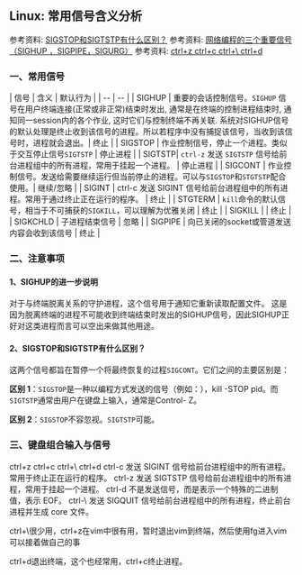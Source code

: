 ## Linux: 常用信号含义分析

参考资料: [SIGSTOP和SIGTSTP有什么区别？](https://cloud.tencent.com/developer/ask/115559)
参考资料: [网络编程的三个重要信号（SIGHUP ，SIGPIPE，SIGURG）](https://blog.csdn.net/z_ryan/article/details/80952498)
参考资料: [ctrl+z ctrl+c ctrl+\ ctrl+d](https://blog.csdn.net/bodogbo11/article/details/8542800)

### 一、常用信号

| 信号 | 含义 | 默认行为 |
| -- | -- |
| SIGHUP | 重要的会话控制信号。`SIGHUP` 信号在用户终端连接(正常或非正常)结束时发出, 通常是在终端的控制进程结束时, 通知同一session内的各个作业, 这时它们与控制终端不再关联. 系统对SIGHUP信号的默认处理是终止收到该信号的进程。所以若程序中没有捕捉该信号，当收到该信号时，进程就会退出。| 终止 |
| SIGSTOP | 作业控制信号，停止一个进程。类似于交互停止信号`SIGTSTP` | 停止进程 |
| SIGTSTP| `ctrl-z` 发送 `SIGTSTP` 信号给前台进程组中的所有进程，常用于挂起一个进程。 | 停止进程 |
| SIGCONT | 作业控制信号。发送给需要继续运行但当前停止的进程。可以与`SIGSTOP`和`STGTSTP`配合使用。| 继续/忽略 |
| SIGINT | ctrl-c 发送 SIGINT 信号给前台进程组中的所有进程。常用于通过终止正在运行的程序。 | 终止 |
| STGTERM | `kill`命令的默认信号，相当于不可捕获的`SIGKILL`，可以理解为优雅关闭 | 终止 |
| SIGKILL | | 终止 |
| SIGKCHLD | 子进程结束信号 | 忽略 |
| SIGPIPE | 向已关闭的socket或管道发送内容会收到该信号 | 终止 |

### 二、注意事项

#### 1、SIGHUP的进一步说明

对于与终端脱离关系的守护进程，这个信号用于通知它重新读取配置文件。 这是因为脱离终端的进程不可能收到终端结束时发出的SIGHUP信号，因此SIGHUP正好对这类进程而言可以空出来做其他用途。

#### 2、SIGSTOP和SIGTSTP有什么区别？

这两个信号都旨在暂停一个将最终恢复的过程`SIGCONT`。它们之间的主要区别是：

**区别 1**：`SIGSTOP`是一种以编程方式发送的信号（例如：），kill -STOP pid。而`SIGTSTP`通常由用户在键盘上输入，通常是Control- Z。

**区别 2**：`SIGSTOP`不容忽视。`SIGTSTP`可能。

### 三、键盘组合输入与信号

ctrl+z ctrl+c ctrl+\ ctrl+d
ctrl-c 发送 SIGINT 信号给前台进程组中的所有进程。常用于终止正在运行的程序。
ctrl-z 发送 SIGTSTP 信号给前台进程组中的所有进程，常用于挂起一个进程。
ctrl-d 不是发送信号，而是表示一个特殊的二进制值，表示 EOF。
ctrl-\ 发送 SIGQUIT 信号给前台进程组中的所有进程，终止前台进程并生成 core 文件。


ctrl+\很少用，ctrl+z在vim中很有用，暂时退出vim到终端，然后使用fg进入vim可以接着做自己的事

ctrl+d退出终端，这个也经常用，ctrl+c终止进程。
